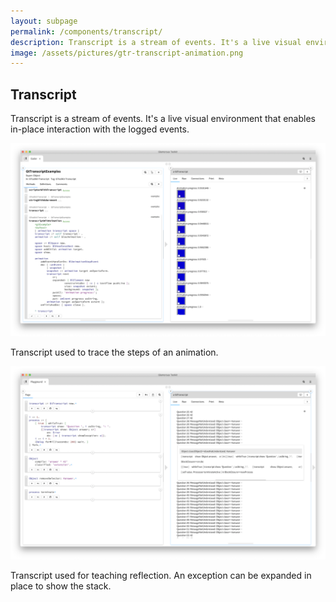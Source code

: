 ```yaml
---
layout: subpage
permalink: /components/transcript/
description: Transcript is a stream of events. It's a live visual environment that enables in-place interaction with the logged events.
image: /assets/pictures/gtr-transcript-animation.png
---
```


<section id="transcript">
	<div class="container pt-5 pb-5 jumbotron-small">
    	<div class="row">
      		<div class="col-md-12">
      			<h1>Transcript</h1>
		        <p class="lead">Transcript is a stream of events. It's a live visual environment that enables in-place interaction with the logged events.</p>
		        <div class="sample">
		          <img src="/assets/pictures/gtr-transcript-animation.png">
		          <div class="picture-caption">
		            <p>Transcript used to trace the steps of an animation.</p>
		          </div>
		        </div>
		        <div class="sample">
		          <img src="/assets/pictures/gtr-transcript-reflection.png">
		          <div class="picture-caption">
		            <p>Transcript used for teaching reflection. An exception can be expanded in place to show the stack.</p>
		          </div>
		        </div>		
      		</div>
    	</div>
	</div>
</section>
